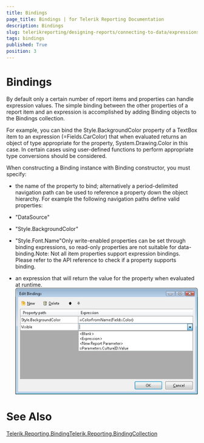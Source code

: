 ```yaml
---
title: Bindings
page_title: Bindings | for Telerik Reporting Documentation
description: Bindings
slug: telerikreporting/designing-reports/connecting-to-data/expressions/using-expressions/bindings
tags: bindings
published: True
position: 3
---
```


# Bindings



By default only a certain number of report items and properties can handle expression values. The simple binding between the other properties of a report item and an expression is accomplished by adding Binding objects to the Bindings collection.

For example, you can bind the Style.BackgroundColor property of a TextBox item to an expression (=Fields.CarColor) that when evaluated returns an object of type appropriate for the property, System.Drawing.Color in this case. In certain cases using user-defined functions to perform appropriate type conversions should be considered. 

When constructing a Binding instance with Binding constructor, you must specify:

* the name of the property to bind; alternatively a period-delimited
		  	navigation path can be used to reference a property down the object
		  	hierarchy. For example the following navigation paths define valid
		  	properties:

* "DataSource"

* "Style.BackgroundColor"

* "Style.Font.Name"Only write-enabled properties can be set through binding
			expressions, so read-only properties are not suitable for
			data-binding.Note: Not all item properties support expression bindings.
			Please refer to the API reference to check if a property 
			supports binding.

* an expression that will return the value for the property when evaluated at runtime.  
  ![](images/UI/Bindings.png)

# See Also
[Telerik.Reporting.Binding](/reporting/api/Telerik.Reporting.Binding)[Telerik.Reporting.BindingCollection](/reporting/api/Telerik.Reporting.BindingCollection)

